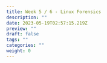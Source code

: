 ```yaml
---
title: Week 5 / 6 - Linux Forensics
description: ""
date: 2023-05-19T02:57:15.219Z
preview: ""
draft: false
tags: ""
categories: ""
weight: 0
---
```


#

